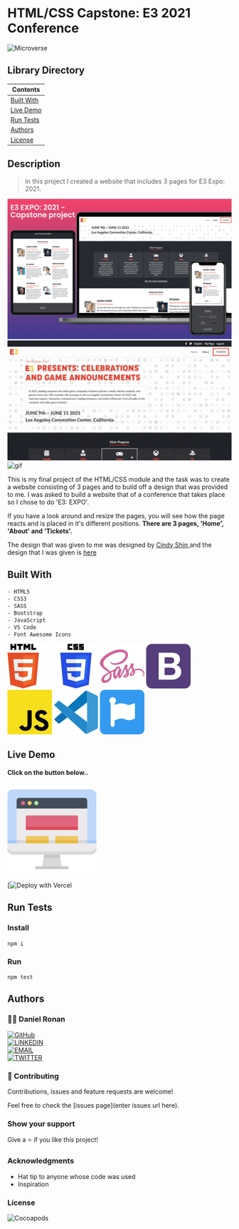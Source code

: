 # HTML/CSS Capstone: E3 2021 Conference
![Microverse](https://img.shields.io/badge/-Microverse-6F23FF?style=for-the-badge)
## Library Directory
 
| Contents        |
| ------------- |
| [Built With](#built-with) |
| [Live Demo](#live-demo) |
| [Run Tests](#run-tests) |
| [Authors](#authors) | 
| [License](#license) | 

## Description
> In this project I created a website that includes 3 pages for E3 Expo: 2021.

![screenshot](./src/assets/images/main-screenshot.png)
![gif](./src/assets/gifs/gif1.gif) ![gif](./src/assets/gifs/gif2.gif)

This is my final project of the HTML/CSS module and the task was to create a website consisting of 3 pages and to build off a design that was provided to me. I was asked to build a website that of a conference that takes place so I chose to do 'E3: EXPO'. 

If you have a look around and resize the pages, you will see how the page reacts and is placed in it's different positions. <b> There are 3 pages, 'Home', 'About' and 'Tickets'. </b>

The design that was given to me was designed by <a href="https://www.behance.net/adagio07"> Cindy Shin </a> and the design that I was given is <a href="https://www.behance.net/gallery/29845175/CC-Global-Summit-2015"> here </a>

## Built With
```
- HTML5 
- CSS3
- SASS
- Bootstrap
- JavaScript
- VS Code
- Font Awesome Icons
```

![img](./src/assets/svg/html-5.svg) ![img](./src/assets/svg/css-3.svg)
![img](./src/assets/svg/sass.svg)
![img](./src/assets/svg/bootstrap.svg) ![img](./src/assets/svg/javascript.svg)
![img](./src/assets/svg/v-s-code.svg) ![img](./src/assets/svg/fontawesome.svg)

<!--
![HTML5](https://img.shields.io/badge/-HTML5-E34F26?style=for-the-badge&logo=HTML5&logoColor=white&labelColor=000)
![CSS3](https://img.shields.io/badge/-CSS3-1572B6?style=for-the-badge&logo=CSS3&logoColor=white&labelColor=000)
![VS Code](https://img.shields.io/badge/-VS_Code-007ACC?style=for-the-badge&logo=Visual-Studio-Code&logoColor=white&labelColor=000)
![Font Awesome](https://img.shields.io/badge/-Font_Awesome-007ACC?style=for-the-badge&logo=Font-Awesome&logoColor=white&labelColor=000) -->

## Live Demo

#### Click on the button below..

<a href="https://e3-expo.vercel.app/" target="_blank">
    <img src="src/assets/svg/monitor.svg">
</a>

[![Deploy with Vercel](https://e3-expo.vercel.app/)

## Run Tests

### Install
```
npm i
```
### Run
```
npm test
```


## Authors

### 👨‍💻 Daniel Ronan
<!--
![img](src/assets/svg/github.svg) [@DcRonan](https://github.com/DcRonan) <br>
![img](src/assets/svg/linkedin.svg) [Daniel Ronan](https://www.linkedin.com/in/danronan10/) <br>
![img](src/assets/svg/twitter.svg) [@dc_ronan](https://twitter.com/dc_ronan) <br>
![img](src/assets/svg/mail.svg) <a href="mailto:danielconnorronan@gmail.com?subject=Hi Dan!"> Email me</a> -->
[![GitHub](https://img.shields.io/badge/-GitHub-000?style=for-the-badge&logo=GitHub&logoColor=white)](https://github.com/DcRonan) <br>
[![LINKEDIN](https://img.shields.io/badge/-LINKEDIN-0077B5?style=for-the-badge&logo=Linkedin&logoColor=white)](https://www.linkedin.com/in/danronan10/) <br>
[![EMAIL](https://img.shields.io/badge/-EMAIL-D14836?style=for-the-badge&logo=Mail.Ru&logoColor=white)](mailto:danielconnorronan@gmail.com) <br>
[![TWITTER](https://img.shields.io/badge/-TWITTER-1DA1F2?style=for-the-badge&logo=Twitter&logoColor=white)](https://twitter.com/dc_ronan)

### 🤝 Contributing

Contributions, issues and feature requests are welcome!

Feel free to check the [issues page](enter issues url here).

### Show your support

Give a ⭐️ if you like this project!

### Acknowledgments

- Hat tip to anyone whose code was used
- Inspiration

### License

![Cocoapods](https://img.shields.io/cocoapods/l/AFNetworking?color=red&style=for-the-badge)
